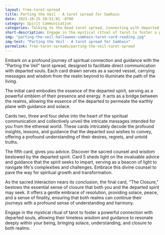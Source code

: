 ```yaml
---
layout: free-tarot-spread
title: Parting the Veil - A tarot spread for Samhain
date: 2023-10-25 10:51:01 -0700
category: Spirit Communication
categories: Talking to the Dead tarot spread, Connecting with departed spirits, Spiritual communication with the deceased, Messages from the afterlife, Tarot guidance from the departed, Seeking advice from the spirit world, Closure in spiritual communication, Understanding the spirit's message, Mediumship tarot reading, Communicating with the deceased through tarot, Advice from beyond the grave, Guidance from departed loved ones, Tarot readings for spiritual connection, Messages from the other side, Seeking closure through tarot communication
short-description: Engage in the mystical ritual of tarot to foster a powerful connection with departed souls, allowing their timeless wisdom and guidance to resonate deeply within your being, bringing solace, understanding, and closure to both realms.
img: "parting-the-veil-halloween-samhain-tarot-card-reading.jpg"
img-text: "Parting the Veil - A tarot spread for Samhain"
permalink: free-tarot-spreads/parting-the-veil-tarot-spread
---
```


Embark on a profound journey of spiritual connection and guidance with the "Parting the Veil" tarot spread, designed to facilitate direct communication with departed souls. Each card drawn serves as a sacred vessel, carrying messages and wisdom from the realm beyond to illuminate the path of the living.

The  initial card embodies the essence of the departed spirit, serving as a powerful emblem of their presence and energy. It acts as a bridge between the realms, allowing the essence of the departed to permeate the earthly plane with guidance and solace.

Cards two, three and four delve into the heart of the spiritual communication and collectively unveil the intricate messages intended for you from the ethereal world. These cards intricately decode the profound insights, lessons, and guidance that the departed soul wishes to convey, offering a profound understanding of their desires, regrets, and untold truths.

The fifth card, gives you advice. Discover the sacred counsel and wisdom bestowed by the departed spirit. Card 5 sheds light on the invaluable advice and guidance that the spirit seeks to impart, serving as a beacon of light to navigate life's complexities and challenges. Embrace this divine counsel to pave the way for spiritual growth and transformation.

As the sacred interaction nears its conclusion, the final card, "The Closure," bestows the essential sense of closure that both you and the departed spirit may seek. It offers a gentle embrace of resolution, providing solace, peace, and a sense of finality, ensuring that both realms can continue their journeys with a profound sense of understanding and harmony.

Engage in the mystical ritual of tarot to foster a powerful connection with departed souls, allowing their timeless wisdom and guidance to resonate deeply within your being, bringing solace, understanding, and closure to both realms.